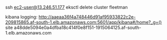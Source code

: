ssh ec2-user@13.246.51.177
eksctl delete cluster fleetman

kibana logging: http://aaeaa36f4a748446d91af95933822c2e-209815865.af-south-1.elb.amazonaws.com:5601/app/kibana#/home?_g=()
site a48dde5094e0a4dfba18c414f0e8f151-1915064125.af-south-1.elb.amazonaws.com
